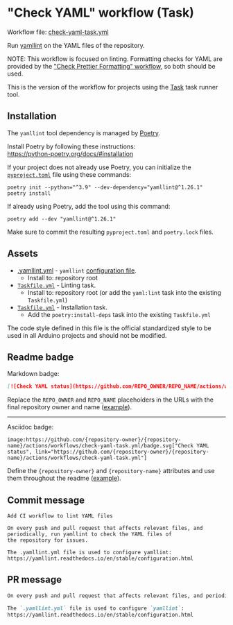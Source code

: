# "Check YAML" workflow (Task)

Workflow file: [check-yaml-task.yml](check-yaml-task.yml)

Run [yamllint](https://github.com/adrienverge/yamllint) on the YAML files of the repository.

NOTE: This workflow is focused on linting. Formatting checks for YAML are provided by the ["Check Prettier Formatting" workflow](check-prettier-formatting-task.md), so both should be used.

This is the version of the workflow for projects using the [Task](https://taskfile.dev/#/) task runner tool.

## Installation

The `yamllint` tool dependency is managed by [Poetry](https://python-poetry.org/).

Install Poetry by following these instructions:<br />
https://python-poetry.org/docs/#installation

If your project does not already use Poetry, you can initialize the [`pyproject.toml`](https://python-poetry.org/docs/pyproject/) file using these commands:

```
poetry init --python="^3.9" --dev-dependency="yamllint@^1.26.1"
poetry install
```

If already using Poetry, add the tool using this command:

```
poetry add --dev "yamllint@^1.26.1"
```

Make sure to commit the resulting `pyproject.toml` and `poetry.lock` files.

## Assets

- [.yamllint.yml](assets/check-yaml/.yamllint.yml) - `yamllint` [configuration file](https://yamllint.readthedocs.io/en/stable/configuration.html).
  - Install to: repository root
- [`Taskfile.yml`](assets/check-yaml-task/Taskfile.yml) - Linting task.
  - Install to: repository root (or add the `yaml:lint` task into the existing `Taskfile.yml`)
- [`Taskfile.yml`](assets/shared/Taskfile.yml) - Installation task.
  - Add the `poetry:install-deps` task into the existing `Taskfile.yml`

The code style defined in this file is the official standardized style to be used in all Arduino projects and should not be modified.

## Readme badge

Markdown badge:

```markdown
[![Check YAML status](https://github.com/REPO_OWNER/REPO_NAME/actions/workflows/check-yaml-task.yml/badge.svg)](https://github.com/REPO_OWNER/REPO_NAME/actions/workflows/check-yaml-task.yml)
```

Replace the `REPO_OWNER` and `REPO_NAME` placeholders in the URLs with the final repository owner and name ([example](https://raw.githubusercontent.com/arduino-libraries/ArduinoIoTCloud/master/README.md)).

---

Asciidoc badge:

```adoc
image:https://github.com/{repository-owner}/{repository-name}/actions/workflows/check-yaml-task.yml/badge.svg["Check YAML status", link="https://github.com/{repository-owner}/{repository-name}/actions/workflows/check-yaml-task.yml"]
```

Define the `{repository-owner}` and `{repository-name}` attributes and use them throughout the readme ([example](https://raw.githubusercontent.com/arduino-libraries/WiFiNINA/master/README.adoc)).

## Commit message

```
Add CI workflow to lint YAML files

On every push and pull request that affects relevant files, and periodically, run yamllint to check the YAML files of
the repository for issues.

The .yamllint.yml file is used to configure yamllint:
https://yamllint.readthedocs.io/en/stable/configuration.html
```

## PR message

```markdown
On every push and pull request that affects relevant files, and periodically, run [`yamllint`](https://github.com/adrienverge/yamllint) to check the YAML files of the repository for issues.

The `.yamllint.yml` file is used to configure `yamllint`:
https://yamllint.readthedocs.io/en/stable/configuration.html
```
